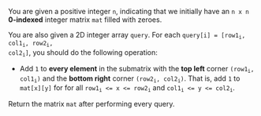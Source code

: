 You are given a positive integer `n`, indicating that we initially have an `n x n` **0-indexed** integer matrix `mat` filled with zeroes.

You are also given a 2D integer array `query`. For each <code>query[i] = [row1<sub>i</sub>, col1<sub>i</sub>, row2<sub>i</sub>, col2<sub>i</sub>]</code>, you should do the following operation:

- Add `1` to **every element** in the submatrix with the **top left** corner <code>(row1<sub>i</sub>, col1<sub>i</sub>)</code> and the **bottom right** corner <code>(row2<sub>i</sub>, col2<sub>i</sub>)</code>. That is, add `1` to <code>mat[x][y]</code> for for all <code>row1<sub>i</sub> &lt;= x &lt;= row2<sub>i</sub></code> and <code>col1<sub>i</sub> &lt;= y &lt;= col2<sub>i</sub></code>.

Return the matrix `mat` after performing every query.